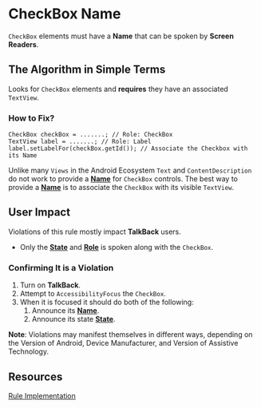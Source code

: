 # CheckBox Name

`CheckBox` elements must have a **Name** that can be spoken by **Screen Readers**.

## The Algorithm in Simple Terms

Looks for `CheckBox` elements and **requires** they have an associated `TextView`. 

### How to Fix?

```
CheckBox checkBox = .......; // Role: CheckBox
TextView label = .......; // Role: Label
label.setLabelFor(checkBox.getId()); // Associate the Checkbox with its Name
```

Unlike many `Views` in the Android Ecosystem `Text` and `ContentDescription` do not work 
to provide a [**Name**](name-role-value.md#Name) for `CheckBox` controls. The best way to provide a 
[**Name**](name-role-value.md#Name) is to associate the `CheckBox` with its visible `TextView`.

## User Impact

Violations of this rule mostly impact **TalkBack** users. 

- Only the [**State**](name-role-value.md#State) and [**Role**](name-role-value.md#Role) is
spoken along with the `CheckBox`.

### Confirming It is a Violation

1. Turn on **TalkBack**.
2. Attempt to `AccessibilityFocus` the `CheckBox`.
3. When it is focused it should do both of the following:
    1. Announce its [**Name**](name-role-value.md#Name).
    2. Announce its state [**State**](name-role-value.md#State).

**Note**: Violations may manifest themselves in different ways, depending on the Version of Android, 
Device Manufacturer, and Version of Assistive Technology. 

## Resources

[Rule Implementation](https://github.com/dequelabs/axe-android/blob/5cbbddd48be53af11c82406d670dd199a5548f3b/src/main/java/com/deque/axe/android/rules/hierarchy/CheckBoxName.java)
